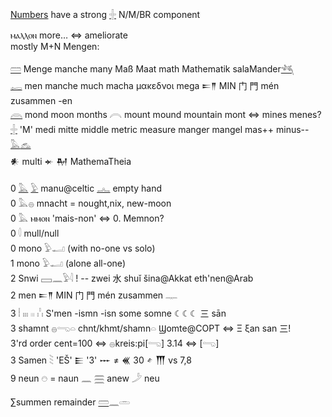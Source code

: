 [Numbers](Numbers) have a strong [𓏶](𓏶) N/M/BR component  

ⲙⲁⲗⲗⲟⲛ more… ⇔ ameliorate  
mostly M+N Mengen:  

[𓏠](𓏠)  Menge manche many Maß Maat math Mathematik salaMander[𓆈](𓆈)  
[𓉻](𓉻) men manche much macha μακεδνοι mega 𒋰𒈫 MIN 门 門 mén zusammen -en  
[𓇺](𓇺) mond moon months 𓇹 mount mound mountain mont  ⇔ mines menes?  
[𓏶](𓏶) 'M' medi mitte middle metric measure manger mangel mas++ minus-- [𓅓](𓅓)[𓃺](𓃺)  
𒀭 multi 𒄬 𒈹 MathemaTheia  

0 [𓅓](𓅓) [𓅱](𓅱) manu@celtic [𓂜](𓂜) empty hand  
0 𓅓𓐍 mnacht = nought,nix, new-moon  
0 𓅓 ⲙⲙⲟⲛ 'mais-non' ⇔ 0. Memnon?  
0 𓎫 mull/null  
0 mono 𓅱𓂝 (with no-one vs solo)  
1 mono 𓅱𓂝 (alone all-one)  
2 Snwi 𓈙𓈖𓅱𓇋 ! -- zwei 水 shuǐ šina@Akkat eth'nen@Arab  
2 men 𒋰𒈫 MIN 门 門 mén zusammen 𓊃  
3 𓏪 𓏤𓏤𓏤 𓏼 𓏨 S'men -ismn -isn some somne ☾☾☾ 三 sān  
3 shamnt 𓐍𓂸𓏏 chnt/khmt/shamn𓏏 Ϣomte@COPT ⇔ Ξ ξan san 三!  
3'rd order cent=100 ⇔ 𓐍kreis:pi[𓂸] 3.14 ⇔ [𓂸]  
3 Samen 𓇡 'EŠ' 𒀼 '3' 𒐁 ≠ 𒌍 30 𒑋 𒐗 vs 7,8  
9 neun 𓇸 = naun 𓈖 𓈗 anew 𓌳 neu  

∑summen remainder [𓏠](𓏠)𓈖𓏛  

